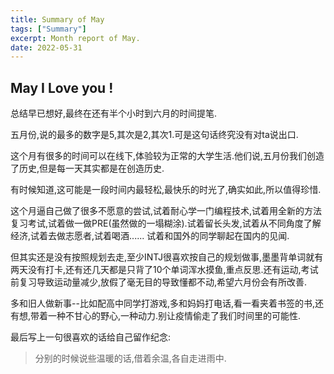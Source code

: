 ```yaml
---
title: Summary of May
tags: ["Summary"]
excerpt: Month report of May.
date: 2022-05-31
---
```


## May   I    Love    you   !
总结早已想好,最终在还有半个小时到六月的时间提笔.

五月份,说的最多的数字是5,其次是2,其次1.可是这句话终究没有对ta说出口.

这个月有很多的时间可以在线下,体验较为正常的大学生活.他们说,五月份我们创造了历史,但是每一天其实都是在创造历史.

有时候知道,这可能是一段时间内最轻松,最快乐的时光了,确实如此,所以值得珍惜.

这个月逼自己做了很多不愿意的尝试,试着耐心学一门编程技术,试着用全新的方法复习考试,试着做一做PRE(虽然做的一塌糊涂).试着留长头发,试着从不同角度了解经济,试着去做志愿者,试着喝酒......
试着和国外的同学聊起在国内的见闻.

但其实还是没有按照规划去走,至少INTJ很喜欢按自己的规划做事,墨墨背单词就有两天没有打卡,还有还几天都是只背了10个单词浑水摸鱼,重点反思.还有运动,考试前复习导致运动量减少,放假了毫无目的导致懂都不动,希望六月份会有所改善.

多和旧人做新事--比如配高中同学打游戏,多和妈妈打电话,看一看夹着书签的书,还有想,带着一种不甘心的野心,一种动力.别让疫情偷走了我们时间里的可能性.

最后写上一句很喜欢的话给自己留作纪念:

>分别的时候说些温暖的话,借着余温,各自走进雨中.